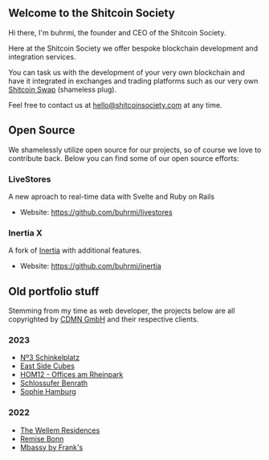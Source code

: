 ## Welcome to the Shitcoin Society

Hi there, I'm buhrmi, the founder and CEO of the Shitcoin Society.

Here at the Shitcoin Society we offer bespoke blockchain development and integration services.

You can task us with the development of your very own blockchain and have it integrated in exchanges and trading platforms such as our very own [Shitcoin Swap](https://www.shitcoinswap.com) (shameless plug).

Feel free to contact us at [hello@shitcoinsociety.com](hello@shitcoinsociety.com) at any time.

## Open Source

We shamelessly utilize open source for our projects, so of course we love to contribute back. Below you can find some of our open source efforts:

### LiveStores

A new aproach to real-time data with Svelte and Ruby on Rails

- Website: https://github.com/buhrmi/livestores

### Inertia X
A fork of [Inertia](https://inertiajs.com) with additional features.

- Website: https://github.com/buhrmi/inertia

## Old portfolio stuff

Stemming from my time as web developer, the projects below are all copyrighted by [CDMN GmbH](https://cdmn.de) and their respective clients.

### 2023

- [Nº3 Schinkelplatz](https://no3-schinkelplatz.cdmn.de/en)
- [East Side Cubes](https://www.east-side-cubes.de)
- [HOM12 - Offices am Rheinpark](https://www.hom12.de)
- [Schlossufer Benrath](https://www.schlossufer-benrath.de)
- [Sophie Hamburg](https://sophie.hamburg)

### 2022

- [The Wellem Residences](https://www.thewellemresidences.com)
- [Remise Bonn](https://www.remise-bonn.de)
- [Mbassy by Frank's](https://www.mbassybyfranks.com)

